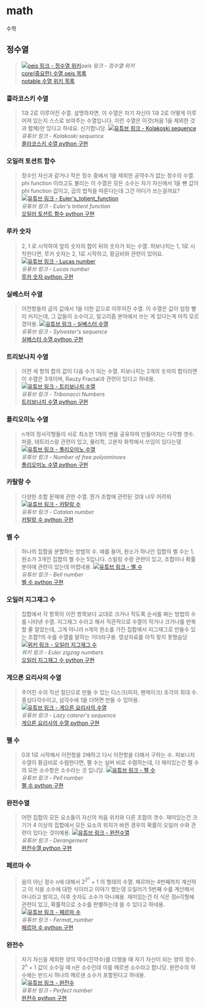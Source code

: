 # math
수학

## 정수열
> [![oeis 링크 - 정수열 위키](https://oeis.org/banner2021.jpg)](https://oeis.org/)*oeis 링크 - 정수열 위키*     
[core(중요한) 수열 oeis 목록](https://oeis.org/wiki/Index_to_OEIS:_Section_Cor#core)   
[notable 수열 위키 목록](https://en.wikipedia.org/wiki/List_of_integer_sequences)

### 콜라코스키 수열
> 1과 2로 이루어진 수열. 설명하자면, 이 수열은 자기 자신이 1과 2로 어떻게 이루어져 있는지 스스로 보여주는 수열입니다. 이런 수열은 이것(처음 1을 제외한 것과 함께)만 있다고 하네요. 신기합니당. [![유튜브 링크 - Kolakoski sequence](https://upload.wikimedia.org/wikipedia/commons/thumb/a/a3/Kolakoski_run_length.svg/1920px-Kolakoski_run_length.svg.png)](https://www.youtube.com/watch?v=co5sOgZ3XcM)   
*유튜브 링크 - Kolakoski sequence*   
[콜라코스키 수열 python 구현](https://github.com/Song-Juntae/math/blob/main/Integer_sequence/Kolakoski_sequence/Kolakoski_sequence.ipynb)

### 오일러 토션트 함수
> 정수인 자신과 같거나 작은 정수 중에서 1을 제외한 공약수가 없는 정수의 수열. phi function 이라고도 불리는 이 수열은 모든 소수는 자기 자신에서 1을 뺸 값이 phi function 값이고, 곱의 법칙을 따른다는데 그건 어디가 쓰는걸까요?
[![유튜브 링크 - Euler's_totient_function](https://upload.wikimedia.org/wikipedia/commons/thumb/9/9b/EulerPhi.svg/1280px-EulerPhi.svg.png)](https://youtu.be/qa_hksAzpSg)   
*유튜브 링크 - Euler's totient function*   
[오일러 토션트 함수 python 구현](https://github.com/Song-Juntae/math/blob/main/Integer_sequence/Euler's_totient_function/Euler's_totient_function.ipynb)

### 루카 숫자
> 2, 1 로 시작하여 앞의 숫자의 합이 뒤의 숫자가 되는 수열. 피보나치는 1, 1로 시작한다면, 루카 숫자는 2, 1로 시작하고, 황금비와 관련이 있어요.
[![유튜브 링크 - Lucas number](https://upload.wikimedia.org/wikipedia/commons/thumb/e/e7/Lucas_number_spiral.svg/1920px-Lucas_number_spiral.svg.png)](https://youtu.be/Ipp8tCgoV1g)   
*유튜브 링크 - Lucas number*   
[루카 숫자 python 구현](https://github.com/Song-Juntae/math/blob/main/Integer_sequence/Lucas_number/Lucas_number.ipynb)

### 실베스터 수열
> 이전항들의 곱의 값에서 1을 더한 값으로 이루어진 수열. 이 수열은 값이 엄청 빨리 커지는데, 그 값들이 소수이고, 알고리즘 분야에서 쓰는 게 있다는게 아직 모르겠어용.
[![유튜브 링크 - 실베스터 수열](https://upload.wikimedia.org/wikipedia/commons/thumb/a/a2/Sylvester-square.svg/1024px-Sylvester-square.svg.png)](https://youtu.be/pP4o6I2OJTU)   
*유튜브 링크 - Sylvester's sequence*   
[실베스터 수열 python 구현](https://github.com/Song-Juntae/math/blob/main/Integer_sequence/Sylvester's_sequence/Sylvester's_sequence.ipynb)

### 트리보나치 수열
> 이전 세 항의 합의 값이 다음 수가 되는 수열. 피보나치는 2개의 숫자의 합이라면 이 수열은 3개이며, Rauzy Fractal과 관련이 있다고 하네용. 
[![유튜브 링크 - 트리보나치 수열](https://upload.wikimedia.org/wikipedia/commons/9/93/TRIBONACCI.jpg)](https://youtu.be/fMJflV_GUpU)   
*유튜브 링크 - Tribonacci Numbers*   
[트리보나치 수열 python 구현](https://github.com/Song-Juntae/math/blob/main/Integer_sequence/Tribonacci_numbers/Tribonacci_numbers.ipynb)

### 폴리오미노 수열
> n개의 정사각형들이 서로 최소한 1개의 변을 공유하여 만들어지는 다각형 갯수. 퍼즐, 테트리스랑 관련이 있고, 물리학, 고분자 화학에서 쓰임이 있다는뎅 
[![유튜브 링크 - 폴리오미노 수열](https://upload.wikimedia.org/wikipedia/commons/thumb/a/aa/All_18_Pentominoes.svg/1920px-All_18_Pentominoes.svg.png)](https://youtu.be/wZ1E_CM7MqA)   
*유튜브 링크 - Number of free polyominoes*   
[폴리오미노 수열 python 구현](https://github.com/Song-Juntae/math/blob/main/Integer_sequence/Polyominoes/Polyominoes.ipynb)

### 카탈랑 수
> 다양한 조합 문제에 관한 수열. 뭔가 조합에 관련된 것데 너무 어려워
[![유튜브 링크 - 카탈랑 수](https://upload.wikimedia.org/wikipedia/commons/thumb/e/e7/Noncrossing_partitions_5.svg/800px-Noncrossing_partitions_5.svg.png)](https://youtu.be/s3-TRxZPa5E)   
*유튜브 링크 - Catalan number*   
[카탈랑 수 python 구현](https://github.com/Song-Juntae/math/blob/main/Integer_sequence/Catalan_number/Catalan_number.ipynb)

### 벨 수
> 하나의 집합을 분할하는 방법의 수. 예를 들어, 원소가 하나인 집합의 벨 수는 1, 원소가 3개인 집합의 벨 수는 5입니다. 스털링 수랑 관련이 있고, 조합이나 확률 분야에 관련이 있는데 어렵네용.
[![유튜브 링크 - 벨 수](https://upload.wikimedia.org/wikipedia/commons/thumb/f/f6/Bell_numbers_subset_partial_order.svg/1920px-Bell_numbers_subset_partial_order.svg.png)](https://youtu.be/GFvhOiAS97k)   
*유튜브 링크 - Bell number*   
[벨 수 python 구현](https://github.com/Song-Juntae/math/blob/main/Integer_sequence/Bell_number/Bell_number.ipynb)

### 오일러 지그재그 수
> 집합에서 각 항목이 이전 항목보다 교대로 크거나 작도록 순서를 짜는 방법의 수를 나타낸 수열. 지그재그 수라고 해서 직관적으로 수열이 작거나 크거나를 반복할 줄 알았는데, 그게 아니라 n개의 원소를 가진 집합에서 지그재그로 만들수 있는 조합?의 수를 수열를 말하는 거더라구용. 영상자료를 아직 찾지 못했슴당
[![위키 링크 - 오일러 지그재그 수](https://upload.wikimedia.org/wikipedia/commons/0/04/Bernoulli-zigzag.jpg)](https://en.wikipedia.org/wiki/Alternating_permutation)   
*위키 링크 - Euler zigzag numbers*   
[오일러 지그재그 수 python 구현](https://github.com/Song-Juntae/math/blob/main/Integer_sequence/Euler_zigzag_numbers/Euler_zigzag_numbers.ipynb)

###  게으른 요리사의 수열
> 주어진 수의 직선 절단으로 만들 수 있는 디스크(피자, 팬케이크) 조각의 최대 수. 중심다각수이고, 삼각수에 1을 더하면 만들 수 있어용.
[![유튜브 링크 -  게으른 요리사의 수열](https://upload.wikimedia.org/wikipedia/commons/thumb/5/50/Central_polygonal_numbers.svg/800px-Central_polygonal_numbers.svg.png)](https://www.youtube.com/shorts/_sJwKtl8EOA?feature=share)   
*유튜브 링크 - Lazy caterer's sequence*   
[게으른 요리사의 수열 python 구현](https://github.com/Song-Juntae/math/blob/main/Integer_sequence/Central_polygonal_numbers/Central_polygonal_numbers.ipynb)

###  펠 수
> 0과 1로 시작해서 이전항을 2배하고 다시 이전항을 더해서 구하는 수. 피보나치 수열이 황금비로 수렴한다면, 펠 수는 실버 비로 수렴하는데, 더 재미있는건 펠 수의 모든 소수항은 소수라는 것 입니당.
[![유튜브 링크 -  펠 수](https://upload.wikimedia.org/wikipedia/commons/thumb/8/8c/Silver_spiral_approximation.svg/1920px-Silver_spiral_approximation.svg.png)](https://youtu.be/7lRgeTmxnlg)   
*유튜브 링크 - Pell number*   
[펠 수 python 구현](https://github.com/Song-Juntae/math/blob/main/Integer_sequence/Pell_number/Pell_number.ipynb)   

###  완전수열
> 어떤 집합의 모든 요소들이 자신의 처음 위치와 다른 조합의 갯수. 재미있는건 크기가 4 이상의 집합에서 모든 요소의 위치가 바뀐 경우의 확률이 오일러 수와 관련이 있다는 것이예용.
[![유튜브 링크 -  완전수열](https://upload.wikimedia.org/wikipedia/commons/thumb/f/f1/Derangement4.png/1280px-Derangement4.png)](https://youtu.be/pbXg5EI5t4c)   
*유튜브 링크 - Derangement*   
[완전수열 python 구현](https://github.com/Song-Juntae/math/blob/main/Integer_sequence/Derangement/Derangement.ipynb)

###  페르마 수
> 음이 아닌 정수 n에 대해서 2<sup>2<sup>n</sup></sup> + 1 의 형태의 수열. 페르마는 4번째까지 계산하고 이 식을 소수에 대한 식이라고 이야기 했는뎅 오일러가 5번쨰 수를 계산해서 아니라고 밝히고, 이후 숫자도 소수가 아니예용. 재미있는건 이 식은 정n각형에 관련이 있고, 확률적으로 소수를 판별하는데 쓸 수 있다고 하네용.
[![유튜브 링크 -  페르마 수](https://upload.wikimedia.org/wikipedia/commons/thumb/9/9a/Constructible_polygon_set.svg/1024px-Constructible_polygon_set.svg.png)](https://youtu.be/5NmSvKtaDAs)   
*유튜브 링크 - Fermat_number*   
[페르마 수 python 구현](https://github.com/Song-Juntae/math/blob/main/Integer_sequence/Fermat_number/Fermat_number.ipynb)

###  완전수
> 자기 자신을 제외한 양의 약수(진약수)를 더했을 때 자기 자신이 되는 양의 정수. 2<sup>n</sup> + 1 값이 소수일 때 n은 소수인데 이를 메르센 소수라고 합니당. 완전수의 약수에는 반드시 하나의 메르센 소수가 포함된다고 하네용.
[![유튜브 링크 -  완전수](https://upload.wikimedia.org/wikipedia/commons/thumb/d/db/Perfect_number_Cuisenaire_rods_6_exact.svg/1280px-Perfect_number_Cuisenaire_rods_6_exact.svg.png)](https://youtu.be/T0xKHwQH-4I)   
*유튜브 링크 - Perfect number*   
[완전수 python 구현](https://github.com/Song-Juntae/math/blob/main/Integer_sequence/Perfect_number/Perfect_number.ipynb)
